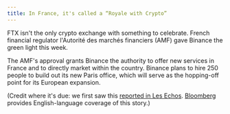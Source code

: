 ```yaml
---
title: In France, it's called a “Royale with Crypto”
---
```

FTX isn't the only crypto exchange with something to celebrate. French financial regulator l'Autorité des marchés financiers (AMF) gave Binance the green light this week. 

The AMF's approval grants Binance the authority to offer new services in France and to directly market within the country. Binance plans to hire 250 people to build out its new Paris office, which will serve as the hopping-off point for its European expansion. 

(Credit where it's due: we first saw this [reported in Les Echos](https://lesechos.fr/finance-marches/marches-financiers/binance-obtient-lenregistrement-de-lamf-1404891). [Bloomberg](https://www.bloomberg.com/news/articles/2022-05-04/binance-poised-for-french-regulatory-nod-amid-european-push) provides English-language coverage of this story.)